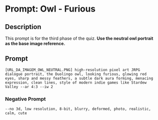 # Prompt: Owl - Furious

## Description
This prompt is for the third phase of the quiz. **Use the neutral owl portrait as the base image reference.**

## Prompt

```
[URL_DA_IMAGEM_OWL_NEUTRAL.PNG] high-resolution pixel art JRPG dialogue portrait, the Duolingo owl, looking furious, glowing red eyes, sharp and messy feathers, a subtle dark aura forming, menacing expression, clean lines, style of modern indie games like Stardew Valley --ar 4:3 --iw 2
```

### Negative Prompt

```
--no 3d, low resolution, 8-bit, blurry, deformed, photo, realistic, calm, cute
```